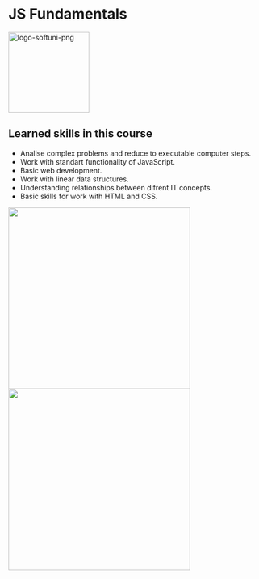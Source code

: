 # JS Fundamentals
<img width="160" alt="logo-softuni-png" src="https://user-images.githubusercontent.com/73829572/214165138-200e72f0-0761-4f0b-96ce-10c38d2cee6b.png">

## Learned skills in this course

* Analise complex problems and reduce to executable computer steps.
* Work with standart functionality of JavaScript.
* Basic web development.
* Work with linear data structures.
* Understanding relationships between difrent IT concepts.
* Basic skills for work with HTML and CSS.

<img width="360" src="https://user-images.githubusercontent.com/73829572/214167906-ed44341e-0662-4955-81f7-7da728bc1381.png">
<img width="360" src="https://user-images.githubusercontent.com/73829572/214168956-0bd9283f-4679-4c18-afa1-f12fda4e8822.png">

